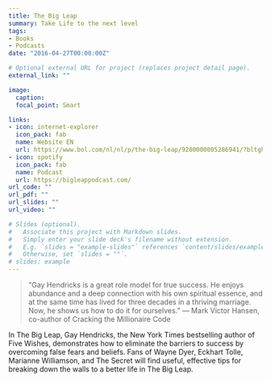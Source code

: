 ```yaml
---
title: The Big Leap
summary: Take Life to the next level
tags:
- Books
- Podcasts
date: "2016-04-27T00:00:00Z"

# Optional external URL for project (replaces project detail page).
external_link: ""

image:
  caption: 
  focal_point: Smart

links:
- icon: internet-explorer
  icon_pack: fab
  name: Website EN
  url: https://www.bol.com/nl/nl/p/the-big-leap/9200000005286941/?bltgh=o8MZGcQKyx5ktrJDV7xG-g.2_29.31.ProductImage
- icon: spotify
  icon_pack: fab
  name: Podcast
  url: https://bigleappodcast.com/
url_code: ""
url_pdf: ""
url_slides: ""
url_video: ""

# Slides (optional).
#   Associate this project with Markdown slides.
#   Simply enter your slide deck's filename without extension.
#   E.g. `slides = "example-slides"` references `content/slides/example-slides.md`.
#   Otherwise, set `slides = ""`.
# slides: example
---
```


> “Gay Hendricks is a great role model for true success. He enjoys abundance and a deep connection with his own spiritual essence, and at the same time has lived for three decades in a thriving marriage. Now, he shows us how to do it for ourselves.”
— Mark Victor Hansen, co-author of Cracking the Millionaire Code

In The Big Leap, Gay Hendricks, the New York Times bestselling author of Five Wishes, demonstrates how to eliminate the barriers to success by overcoming false fears and beliefs. Fans of Wayne Dyer, Eckhart Tolle, Marianne Williamson, and The Secret will find useful, effective tips for breaking down the walls to a better life in The Big Leap.